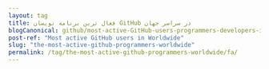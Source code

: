 ```yaml
---
layout: tag
title: فعال ترین برنامه نویسان GitHub در سراسر جهان
blogCanonical: github/most-active-GitHub-users-programmers-developers-in-worldwide/fa/
post-ref: "Most active GitHub users in Worldwide"
slug: "the-most-active-github-programmers-worldwide"
permalink: /tag/the-most-active-github-programmers-worldwide/fa/
---
```

